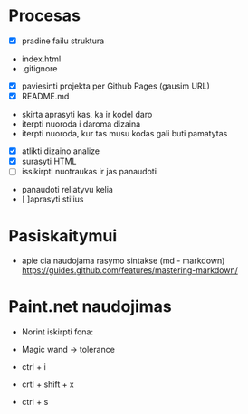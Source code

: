 # Procesas
- [x] pradine failu struktura
-   index.html
-   .gitignore
- [x] paviesinti projekta per Github Pages (gausim URL)
- [x] README.md
-    skirta aprasyti kas, ka ir kodel daro
-    iterpti nuoroda i daroma dizaina
-    iterpti nuoroda, kur tas musu kodas gali buti pamatytas
- [x] atlikti dizaino analize
- [x] surasyti HTML
- [ ] issikirpti nuotraukas ir jas panaudoti
-    panaudoti reliatyvu kelia
- [ ]aprasyti stilius
# Pasiskaitymui

- apie cia naudojama rasymo sintakse (md - markdown) https://guides.github.com/features/mastering-markdown/

# Paint.net naudojimas

- Norint iskirpti fona:

- Magic wand -> tolerance
- ctrl + i
- crtl + shift + x
- ctrl + s